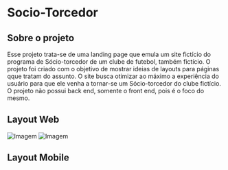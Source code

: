 # Socio-Torcedor

## Sobre o projeto

Esse projeto trata-se de uma landing page que emula um site fictício do programa de Sócio-torcedor de um clube de futebol, também fictício. O projeto foi criado com o objetivo de mostrar ideias de layouts para páginas qque tratam do assunto. O site busca otimizar ao máximo a experiência do usuário para que ele venha a tornar-se um Sócio-torcedor do clube fictício. O projeto não possui back end, somente o front end, pois é o foco do mesmo.

## Layout Web

![Imagem](https://github.com/TomazdaCosta/Socio-Torcedor/assets/131727236/9acbe93f-9493-4ca3-b08c-4247890c9d36)
![Imagem](https://github.com/TomazdaCosta/Socio-Torcedor/assets/131727236/6dfd5a75-a331-4d0f-9521-0b9841fd30db)

## Layout Mobile
